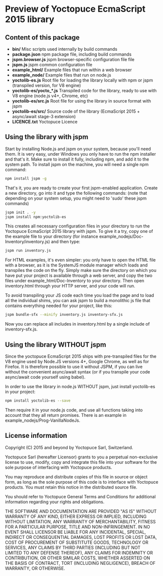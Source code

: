 Preview of Yoctopuce EcmaScript 2015 library
============================================

## Content of this package

* **bin/**
	Misc scripts used internally by build commands
* **package.json**
	npm package file, including build commands
* **jspm.browser.js**
	jspm browser-specific configuration file file
* **jspm.js**
	jspm common configuration file
* **example_html/**
	Example files that run within a web browser
* **example_node/**
	Example files that run on node.js
* **yoctolib-es.js**
	Root file for loading the library locally with npm or jspm (transpiled version, for V8 engine)
* **yoctolib-es/yocto_*.js**
	Transpiled code for the library, ready to use with V8 engine (node.js v4+, Chrome, etc) 
* **yoctolib-es/src.js**
	Root file for using the library in source format with jspm
* **yoctolib-es/src/**
	Source code of the library (EcmaScript 2015 + async/await stage-3 extension)
* **LICENCE.txt**
	Yoctopuce Licence

## Using the library with jspm

Start by installing Node.js and jspm on your system, because you'll need them. It is very easy, under Windows you
only have to run the npm installer and that's it. Make sure to install it fully, including npm, and add it to the
system path. To install jspm on the machine, you will need a single npm command:
```bash
npm install jspm -g
```

That's it, you are ready to create your first jspm-enabled application. Create a new directory, go into it and type
 the following commands: (note that depending on your system setup, you might need to 'sudo' these jspm commands)

```bash
jspm init . -y
jspm install npm:yoctolib-es
```

This creates all necessary configuration files in your directory to run the Yoctopuce EcmaScript 2015 library with jspm.
To give it a try, copy one of the example file to your directory (for instance example_nodejs/Doc-Inventory/inventory.js)
and then type:

```bash
jspm run inventory.js
```

For HTML examples, it's even simpler: you only have to open the HTML file with a browser, as it is the SystemJS module
manager which loads and transpiles the code on the fly. Simply make sure the directory on which you have put your
project is available through a web server, and copy the two files under example_html/Doc-Inventory to your directory.
Then open inventory.html through your HTTP server, and your code will run.

To avoid transpiling your JS code each time you load the page and to load all the individual shims, you can ask jspm
to build a monolithic js file that contains everything needed for your project, like this:

```bash
jspm bundle-sfx --minify inventory.js inventory-sfx.js
```

Now you can replace all includes in inventory.html by a single include of inventory-sfx.js.

## Using the library WITHOUT jspm

Since the yoctopuce EcmaScript 2015 ships with pre-transpiled files for the V8 engine used by Node.JS versions 4+,
Google Chrome, as well as for Firefox. It is therefore possible to use it without JSPM, if you can live without
the convenient async/await syntax (or if you transpile your code async/await code yourself using babel).

In order to use the library in node.js WITHOUT jspm, just install yoctolib-es in your project:
```bash
npm install yoctolib-es --save
```

Then require it in your node.js code, and use all functions taking into account that they all return
promises. There is an example in example_nodejs/Prog-VanillaNodeJs.

## License information

Copyright (C) 2015 and beyond by Yoctopuce Sarl, Switzerland.

Yoctopuce Sarl (hereafter Licensor) grants to you a perpetual
non-exclusive license to use, modify, copy and integrate this
file into your software for the sole purpose of interfacing
with Yoctopuce products.

You may reproduce and distribute copies of this file in
source or object form, as long as the sole purpose of this
code is to interface with Yoctopuce products. You must retain
this notice in the distributed source file.

You should refer to Yoctopuce General Terms and Conditions
for additional information regarding your rights and
obligations.

THE SOFTWARE AND DOCUMENTATION ARE PROVIDED "AS IS" WITHOUT
WARRANTY OF ANY KIND, EITHER EXPRESS OR IMPLIED, INCLUDING
WITHOUT LIMITATION, ANY WARRANTY OF MERCHANTABILITY, FITNESS
FOR A PARTICULAR PURPOSE, TITLE AND NON-INFRINGEMENT. IN NO
EVENT SHALL LICENSOR BE LIABLE FOR ANY INCIDENTAL, SPECIAL,
INDIRECT OR CONSEQUENTIAL DAMAGES, LOST PROFITS OR LOST DATA,
COST OF PROCUREMENT OF SUBSTITUTE GOODS, TECHNOLOGY OR
SERVICES, ANY CLAIMS BY THIRD PARTIES (INCLUDING BUT NOT
LIMITED TO ANY DEFENSE THEREOF), ANY CLAIMS FOR INDEMNITY OR
CONTRIBUTION, OR OTHER SIMILAR COSTS, WHETHER ASSERTED ON THE
BASIS OF CONTRACT, TORT (INCLUDING NEGLIGENCE), BREACH OF
WARRANTY, OR OTHERWISE.

